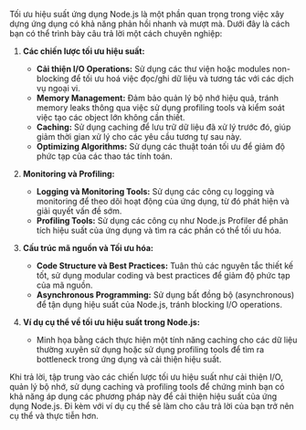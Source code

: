Tối ưu hiệu suất ứng dụng Node.js là một phần quan trọng trong việc xây dựng ứng dụng có khả năng phản hồi nhanh và mượt mà. Dưới đây là cách bạn có thể trình bày câu trả lời một cách chuyên nghiệp:

1. **Các chiến lược tối ưu hiệu suất:**

   - **Cải thiện I/O Operations:** Sử dụng các thư viện hoặc modules non-blocking để tối ưu hoá việc đọc/ghi dữ liệu và tương tác với các dịch vụ ngoại vi.
   - **Memory Management:** Đảm bảo quản lý bộ nhớ hiệu quả, tránh memory leaks thông qua việc sử dụng profiling tools và kiểm soát việc tạo các object lớn không cần thiết.
   - **Caching:** Sử dụng caching để lưu trữ dữ liệu đã xử lý trước đó, giúp giảm thời gian xử lý cho các yêu cầu tương tự sau này.
   - **Optimizing Algorithms:** Sử dụng các thuật toán tối ưu để giảm độ phức tạp của các thao tác tính toán.

2. **Monitoring và Profiling:**

   - **Logging và Monitoring Tools:** Sử dụng các công cụ logging và monitoring để theo dõi hoạt động của ứng dụng, từ đó phát hiện và giải quyết vấn đề sớm.
   - **Profiling Tools:** Sử dụng các công cụ như Node.js Profiler để phân tích hiệu suất của ứng dụng và tìm ra các phần có thể tối ưu hóa.

3. **Cấu trúc mã nguồn và Tối ưu hóa:**

   - **Code Structure và Best Practices:** Tuân thủ các nguyên tắc thiết kế tốt, sử dụng modular coding và best practices để giảm độ phức tạp của mã nguồn.
   - **Asynchronous Programming:** Sử dụng bất đồng bộ (asynchronous) để tận dụng hiệu suất của Node.js, tránh blocking I/O operations.

4. **Ví dụ cụ thể về tối ưu hiệu suất trong Node.js:**
   - Minh họa bằng cách thực hiện một tính năng caching cho các dữ liệu thường xuyên sử dụng hoặc sử dụng profiling tools để tìm ra bottleneck trong ứng dụng và cải thiện hiệu suất.

Khi trả lời, tập trung vào các chiến lược tối ưu hiệu suất như cải thiện I/O, quản lý bộ nhớ, sử dụng caching và profiling tools để chứng minh bạn có khả năng áp dụng các phương pháp này để cải thiện hiệu suất của ứng dụng Node.js. Đi kèm với ví dụ cụ thể sẽ làm cho câu trả lời của bạn trở nên cụ thể và thực tiễn hơn.
